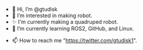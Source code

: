 - 👋 Hi, I’m @gtudisk
- 👀 I’m interested in making robot.
- ✨ I'm currently making a quadruped robot.
- 🌱 I’m currently learning ROS2, GitHub, and Linux.
<!--- - 💞️ I’m looking to collaborate on ... --->
- 📫 How to reach me "https://twitter.com/gtudisk1".

<!---
gtudisk/gtudisk is a ✨ special ✨ repository because its `README.md` (this file) appears on your GitHub profile.
You can click the Preview link to take a look at your changes.
--->
